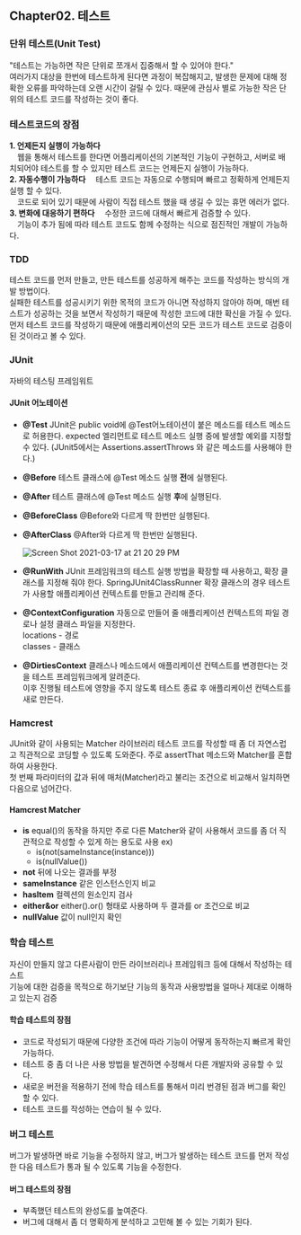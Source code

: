 ## Chapter02. 테스트

### 단위 테스트(Unit Test)

"테스트는 가능하면 작은 단위로 쪼개서 집중해서 할 수 있어야 한다."  
여러가지 대상을 한번에 테스트하게 된다면 과정이 복잡해지고, 발생한 문제에 대해 정확한 오류를 파악하는데 오랜 시간이 걸릴 수 있다. 때문에 관심사 별로 가능한 작은 단위의 테스트 코드를 작성하는 것이 좋다.

### 테스트코드의 장점

**1. 언제든지 실행이 가능하다**  
　웹을 통해서 테스트를 한다면 어플리케이션의 기본적인 기능이 구현하고, 서버로 배치되어야 테스트를 할 수 있지만 테스트 코드는 언제든지 실행이 가능하다.  
**2. 자동수행이 가능하다**
　테스트 코드는 자동으로 수행되며 빠르고 정확하게 언제든지 실행 할 수 있다.  
　코드로 되어 있기 때문에 사람이 직접 테스트 했을 때 생길 수 있는 휴먼 에러가 없다.  
**3. 변화에 대응하기 편하다**
　수정한 코드에 대해서 빠르게 검증할 수 있다.  
　기능이 추가 됨에 따라 테스트 코드도 함께 수정하는 식으로 점진적인 개발이 가능하다.

### TDD

테스트 코드를 먼저 만들고, 만든 테스트를 성공하게 해주는 코드를 작성하는 방식의 개발 방법이다.  
실패한 테스트를 성공시키기 위한 목적의 코드가 아니면 작성하지 않아야 하며, 매번 테스트가 성공하는 것을 보면서 작성하기 때문에 작성한 코드에 대한 확신을 가질 수 있다.  
먼저 테스트 코드를 작성하기 때문에 애플리케이션의 모든 코드가 테스트 코드로 검증이 된 것이라고 볼 수 있다.

### JUnit

자바의 테스팅 프레임워트

#### JUnit 어노테이션

- **@Test**
  JUnit은 public void에 @Test어노테이션이 붙은 메소드를 테스트 메소드로 허용한다.
  expected 엘리먼트로 테스트 메소드 실행 중에 발생할 예외를 지정할 수 있다. (JUnit5에서는 Assertions.assertThrows 와 같은 메소드를 사용해야 한다.)

- **@Before**
  테스트 클래스에 @Test 메소드 실행 **전**에 실행된다.
- **@After**
  테스트 클래스에 @Test 메소드 실행 **후**에 실행된다.

- **@BeforeClass**
  @Before와 다르게 딱 한번만 실행된다.
- **@AfterClass**
  @After와 다르게 딱 한번만 실행된다.

  ![Screen Shot 2021-03-17 at 21 20 29 PM](https://user-images.githubusercontent.com/74804564/111466936-3bd30b00-8767-11eb-87db-f3c5495ee185.png)

- **@RunWith**
  JUnit 프레임워크의 테스트 실행 방법을 확장할 때 사용하고, 확장 클래스를 지정해 줘야 한다.
  SpringJUnit4ClassRunner 확장 클래스의 경우 테스트가 사용할 애플리케이션 컨텍스트를 만들고 관리해 준다.

- **@ContextConfiguration**
  자동으로 만들어 줄 애플리케이션 컨텍스트의 파일 경로나 설정 클래스 파일을 지정한다.  
  locations - 경로  
  classes - 클래스

- **@DirtiesContext**
  클래스나 메소드에서 애플리케이션 컨텍스트를 변경한다는 것을 테스트 프레임워크에게 알려준다.  
  이후 진행될 테스트에 영향을 주지 않도록 테스트 종료 후 애플리케이션 컨텍스트를 새로 만든다.

### Hamcrest

JUnit와 같이 사용되는 Matcher 라이브러리
테스트 코드를 작성할 때 좀 더 자연스럽고 직관적으로 코딩할 수 있도록 도와준다.
주로 assertThat 메소드와 Matcher를 혼합하여 사용한다.  
첫 번째 파라미터의 값과 뒤에 매처(Matcher)라고 불리는 조건으로 비교해서 일치하면 다음으로 넘어간다.

#### Hamcrest Matcher

- **is**
  equal()의 동작을 하지만 주로 다른 Matcher와 같이 사용해서 코드를 좀 더 직관적으로 작성할 수 있게 하는 용도로 사용
  ex)
  - is(not(sameInstance(instance)))
  - is(nullValue())
- **not**
  뒤에 나오는 결과를 부정
- **sameInstance**
  같은 인스턴스인지 비교
- **hasItem**
  컬렉션의 원소인지 검사
- **either&or**
  either().or() 형태로 사용하며 두 결과를 or 조건으로 비교
- **nullValue**
  값이 null인지 확인

### 학습 테스트

자신이 만들지 않고 다른사람이 만든 라이브러리나 프레임워크 등에 대해서 작성하는 테스트  
기능에 대한 검증을 목적으로 하기보단 기능의 동작과 사용방법을 얼마나 제대로 이해하고 있는지 검증

#### 학습 테스트의 장점

- 코드로 작성되기 때문에 다양한 조건에 따라 기능이 어떻게 동작하는지 빠르게 확인 가능하다.
- 테스트 중 좀 더 나은 사용 방법을 발견하면 수정해서 다른 개발자와 공유할 수 있다.
- 새로운 버전을 적용하기 전에 학습 테스트를 통해서 미리 번경된 점과 버그를 확인할 수 있다.
- 테스트 코드를 작성하는 연습이 될 수 있다.

### 버그 테스트

버그가 발생하면 바로 기능을 수정하지 않고, 버그가 발생하는 테스트 코드를 먼저 작성한 다음 테스트가 통과 될 수 있도록 기능을 수정한다.

#### 버그 테스트의 장점

- 부족했던 테스트의 완성도를 높여준다.
- 버그에 대해서 좀 더 명확하게 분석하고 고민해 볼 수 있는 기회가 된다.
